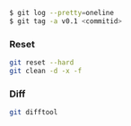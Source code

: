  ```bash
 $ git log --pretty=oneline
 $ git tag -a v0.1 <commitid>
 ```

### Reset
 ```bash
git reset --hard
git clean -d -x -f
```

### Diff

```bash
git difftool
```
